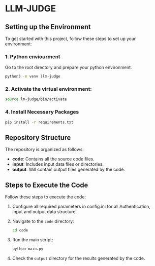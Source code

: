 # LLM-JUDGE

## Setting up the Environment

To get started with this project, follow these steps to set up your environment:

### 1. Python enviourment
Go to the root directory and prepare your python environment.
```bash
python3 -m venv llm-judge

```
### 2. Activate the virtual environment:

```bash
source lm-judge/bin/activate
```

### 4. Install Necessary Packages

```bash
pip install -r requirements.txt
```

## Repository Structure

The repository is organized as follows:

- **code**: Contains all the source code files.
- **input**: Includes input data files or directories.
- **output**: Will contain output files generated by the code.

## Steps to Execute the Code

Follow these steps to execute the code:

1. Configure all required parameters in config.ini for all Authentication, input and output data structure.

2. Navigate to the `code` directory:

   ```bash
   cd code
   ```

3. Run the main script:

   ```bash
   python main.py
   ```

4. Check the `output` directory for the results generated by the code.


